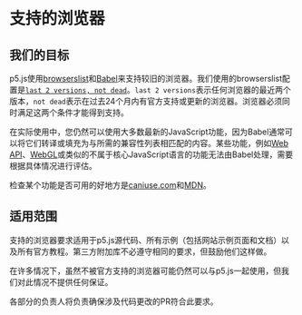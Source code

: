 # 支持的浏览器

## 我们的目标
p5.js使用[browserslist](https://browsersl.ist/)和[Babel](https://babeljs.io/)来支持较旧的浏览器。我们使用的browserslist配置是[`last 2 versions, not dead`](https://browserslist.dev/?q=bGFzdCAyIHZlcnNpb25zLCBub3QgZGVhZA%3D%3D)。`last 2 versions`表示任何浏览器的最近两个版本，`not dead`表示在过去24个月内有官方支持或更新的浏览器。浏览器必须同时满足这两个条件才能得到支持。

在实际使用中，您仍然可以使用大多数最新的JavaScript功能，因为Babel通常可以将它们转译或填充为与所需的兼容性列表相匹配的内容。某些功能，例如[Web API](https://developer.mozilla.org/en-US/docs/Web/API)、[WebGL](https://developer.mozilla.org/en-US/docs/Web/API/WebGL_API)或类似的不属于核心JavaScript语言的功能无法由Babel处理，需要根据具体情况进行评估。

检查某个功能是否可用的好地方是[caniuse.com](https://caniuse.com/)和[MDN](https://developer.mozilla.org/en-US/)。

## 适用范围
支持的浏览器要求适用于p5.js源代码、所有示例（包括网站示例页面和文档）以及所有官方教程。第三方附加库不必遵守相同的要求，但鼓励他们这样做。

在许多情况下，虽然不被官方支持的浏览器可能仍然可以与p5.js一起使用，但我们对此情况不提供任何保证。

各部分的负责人将负责确保涉及代码更改的PR符合此要求。